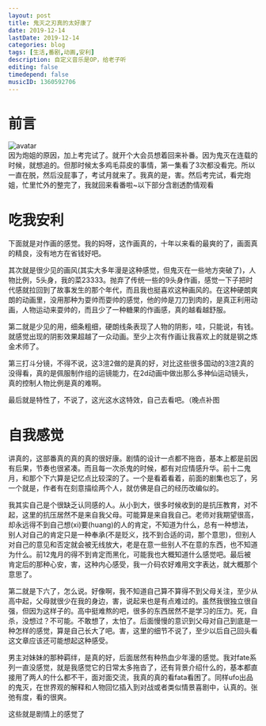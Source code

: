 ```yaml
---
layout: post
title: 鬼灭之刃真的太好康了
date: 2019-12-14
lastDate: 2019-12-14
categories: blog
tags: [生活,番剧,动画,安利]
description: 自定义音乐是OP，给老子听
editing: false
timedepend: false
musicID: 1360592706
---
```

# 前言
![avatar](https://i0.hdslb.com/bfs/bangumi/9d9cd5a6a48428fe2e4b6ed17025707696eab47b.png@254w_338h.webp)  
因为炮姐的原因，加上考完试了。就开个大会员想着回来补番。因为鬼灭在连载的时候，就想追的。但那时候太多鸡毛蒜皮的事情，第一集看了3次都没看完。所以一直在脱，然后没屁事了，考试月就来了。我真的是，害。然后考完试，看完炮姐，忙里忙外的整完了，我就回来看番啦~以下部分含剧透酌情观看    

# 吃我安利
下面就是对作画的感觉。我的妈呀，这作画真的，十年以来看的最爽的了，画面真的精良，没有地方在省钱好吧。

其次就是很少见的画风(其实大多年漫是这种感觉，但鬼灭在一些地方突破了)，人物比例，5头身，我的菜23333。抛弃了传统一些的9头身作画，感觉一下子把时代感就拉回到了故事发生的那个年代，而且我也挺喜欢这种画风的。在这种硬朗爽朗的动画里，没用那种为耍帅而耍帅的感觉，他的帅是刀刀到肉的，是真正利用动画，人物运动来耍帅的，而且少了一种糖果的作画感，真的越看越舒服。  

第二就是少见的用，细条粗细，硬朗线条表现了人物的阴影，哇，只能说，有钱。就感觉出现的阴影效果超越了一众动画。至少上次有作画让我喜欢上的就是钢之炼金术师了。

第三打斗分镜，不得不说，这3渲2做的是真的好，对比这些很多国动的3渲2真的没得看，真的是佩服制作组的运镜能力，在2d动画中做出那么多神仙运动镜头，真的控制人物比例是真的难啊。

最后就是特性了，不说了，这光这水这特效，自己去看吧。（晚点补图

# 自我感觉
讲真的，这部番真的真的真的很好康。剧情的设计一点都不拖沓，基本上都是前因有后果，节奏也很紧凑。而且每一次杀鬼的时候，都有对应情感升华。前十二鬼月，和那个下六算是记忆点比较深的了。一个是看着看着，前面的剧集也忘了，另一个就是，作者有在刻意描绘两个人，就仿佛是自己的经历改编似的。  

我其实自己是个很缺乏认同感的人。从小到大，很多时候收到的是抗压教育，对不起，这里的抗压居然不是来自我父母。可能算是来自我自己。老师对我期望很高，却永远得不到自己想(xi)要(huang)的人的肯定，不知道为什么，总有一种想法，别人对自己的肯定只是一种奉承(不是贬义，找不到合适的词，那个意思)，但别人对自己的意见和否定就会被无线放大，老是在意一些别人不在意的东西，也不知道为什么。前12鬼月的得不到肯定而黑化，可能我也大概知道什么感觉吧。最后被肯定后的那种心安，害，这种内心感受，我一介码农好难用文字表达，就大概那个意思了。  

第二就是下六了，怎么说。好像啊，我不知道自己算不算得不到父母关注，至少从高中起，父母就很少在我的身边，害，说起来也是有点难过的。虽然我很独立很自强，但因为这样子的。高中挺难熬的吧，很多的东西居然不是学习的压力。死，自杀，没想过？不可能。不敢想了，太怕了。后面慢慢的意识到父母对自己到底是一种怎样的感觉，算是自己长大了吧。害，这里的细节不说了，至少以后自己回头看这文章应该还可能想起这种感受。  

男主对妹妹的那种羁绊，是真的好，后面居然有种热血少年漫的感觉。我对fate系列一直没感觉，就是我感觉它的日常太多拖沓了，还有背景介绍什么的，基本都直接用了两人的什么都不干，面对面交流，我真的真的看fata看困了。同样ufo出品的鬼灭，在世界观的解释和人物回忆插入到对战或者类似情景喜剧中，认真的。张弛有度，看的很爽。  

这些就是剧情上的感觉了  



